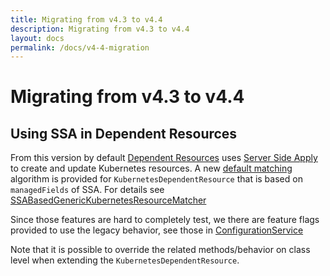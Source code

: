 ```yaml
---
title: Migrating from v4.3 to v4.4
description: Migrating from v4.3 to v4.4
layout: docs
permalink: /docs/v4-4-migration
---
```


# Migrating from v4.3 to v4.4

## Using SSA in Dependent Resources

From this version by default [Dependent Resources](https://javaoperatorsdk.io/docs/dependent-resources) uses
[Server Side Apply](https://kubernetes.io/docs/reference/using-api/server-side-apply/) to create and update
Kubernetes resources. A
new [default matching](https://github.com/java-operator-sdk/java-operator-sdk/blob/e95f9c8a8b8a8561c9a735e60fc5d82b7758df8e/operator-framework-core/src/main/java/io/javaoperatorsdk/operator/processing/dependent/kubernetes/KubernetesDependentResource.java#L163-L163)
algorithm is provided for `KubernetesDependentResource` that is based on `managedFields` of SSA. For details
see [SSABasedGenericKubernetesResourceMatcher](https://github.com/java-operator-sdk/java-operator-sdk/blob/e95f9c8a8b8a8561c9a735e60fc5d82b7758df8e/operator-framework-core/src/main/java/io/javaoperatorsdk/operator/processing/dependent/kubernetes/SSABasedGenericKubernetesResourceMatcher.java)

Since those features are hard to completely test, we there are feature flags provided to use the legacy behavior,
see those
in [ConfigurationService](https://github.com/java-operator-sdk/java-operator-sdk/blob/e95f9c8a8b8a8561c9a735e60fc5d82b7758df8e/operator-framework-core/src/main/java/io/javaoperatorsdk/operator/api/config/ConfigurationService.java#L268-L289)

Note that it is possible to override the related methods/behavior on class level when extending
the `KubernetesDependentResource`.
